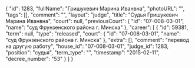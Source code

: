 {
    "id": 1283,
    "fullName": "Гришукевич Марина Иванвна",
    "photoURL": "",
    "tags": [],
    "comment": "",
    "layout": "judge",
    "title": "Судья Гришукевич Марина Иванвна",
    "court": null,
    "previousCourt": {
        "id": "07-008-03-01",
        "name": "суд Фрунзенского района г. Минска"
    },
    "career": [
        {
            "id": 59381,
            "term": null,
            "type": "released",
            "court": {
                "id": "07-008-03-01",
                "name": "суд Фрунзенского района г. Минска"
            },
            "extra": [],
            "comment": "перевод на другую работу",
            "house_id": "07-008-03-01",
            "judge_id": 1283,
            "position": "судья",
            "term_type": "",
            "timestamp": "2015-02-11",
            "decree_number": "53"
        }
    ]
}